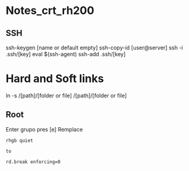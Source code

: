 # Notes_crt_rh200

## SSH
ssh-keygen [name or default empty]
ssh-copy-id [user@server]
ssh -i .ssh/[key]
eval $(ssh-agent)
ssh-add .ssh/[key]

# Hard and Soft links

ln -s /[path]/[folder or file] /[path]/[folder or file]

## Root

Enter grupo pres [e]
Remplace

```grub
rhgb quiet

to

rd.break enforcing=0
```
